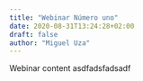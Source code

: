 ```yaml
---
title: "Webinar Número uno"
date: 2020-08-31T13:24:28+02:00
draft: false
author: "Miguel Uza"
---
```


Webinar content asdfadsfadsadf